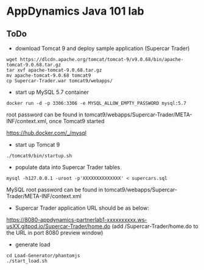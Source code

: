 # AppDynamics Java 101 lab

## ToDo

- download Tomcat 9 and deploy sample application (Supercar Trader)

```
wget https://dlcdn.apache.org/tomcat/tomcat-9/v9.0.68/bin/apache-tomcat-9.0.68.tar.gz
tar xvf apache-tomcat-9.0.68.tar.gz
mv apache-tomcat-9.0.68 tomcat9
cp Supercar-Trader.war tomcat9/webapps/
```

- start up MySQL 5.7 container

```
docker run -d -p 3306:3306 -e MYSQL_ALLOW_EMPTY_PASSWORD mysql:5.7
```

root password can be found in tomcat9/webapps/Supercar-Trader/META-INF/context.xml, once Tomcat9 started

https://hub.docker.com/_/mysql


- start up Tomcat 9

```
./tomcat9/bin/startup.sh
```

- populate data into Supercar Trader tables

```
mysql -h127.0.0.1 -uroot -p'XXXXXXXXXXXXXX' < supercars.sql
```

MySQL root password can be found in tomcat9/webapps/Supercar-Trader/META-INF/context.xml


- Supercar Trader application URL should be as below:

https://8080-appdynamics-partnerlab1-xxxxxxxxxx.ws-usXX.gitpod.io/Supercar-Trader/home.do
(add /Supercar-Trader/home.do to the URL in port 8080 preview window)

- generate load 

```
cd Load-Generator/phantomjs
./start_load.sh
```




